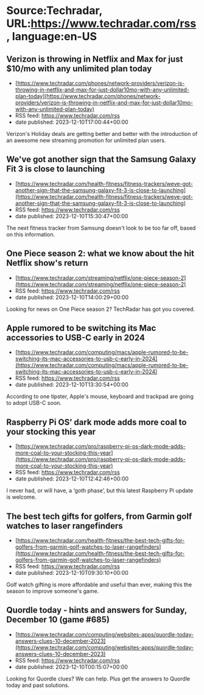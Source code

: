 # Source:Techradar, URL:https://www.techradar.com/rss, language:en-US

## Verizon is throwing in Netflix and Max for just $10/mo with any unlimited plan today
 - [https://www.techradar.com/phones/network-providers/verizon-is-throwing-in-netflix-and-max-for-just-dollar10mo-with-any-unlimited-plan-today](https://www.techradar.com/phones/network-providers/verizon-is-throwing-in-netflix-and-max-for-just-dollar10mo-with-any-unlimited-plan-today)
 - RSS feed: https://www.techradar.com/rss
 - date published: 2023-12-10T17:00:44+00:00

Verizon's Holiday deals are getting better and better with the introduction of an awesome new streaming promotion for unlimited plan users.

## We've got another sign that the Samsung Galaxy Fit 3 is close to launching
 - [https://www.techradar.com/health-fitness/fitness-trackers/weve-got-another-sign-that-the-samsung-galaxy-fit-3-is-close-to-launching](https://www.techradar.com/health-fitness/fitness-trackers/weve-got-another-sign-that-the-samsung-galaxy-fit-3-is-close-to-launching)
 - RSS feed: https://www.techradar.com/rss
 - date published: 2023-12-10T15:30:47+00:00

The next fitness tracker from Samsung doesn't look to be too far off, based on this information.

## One Piece season 2: what we know about the hit Netflix show's return
 - [https://www.techradar.com/streaming/netflix/one-piece-season-2](https://www.techradar.com/streaming/netflix/one-piece-season-2)
 - RSS feed: https://www.techradar.com/rss
 - date published: 2023-12-10T14:00:29+00:00

Looking for news on One Piece season 2? TechRadar has got you covered.

## Apple rumored to be switching its Mac accessories to USB-C early in 2024
 - [https://www.techradar.com/computing/macs/apple-rumored-to-be-switching-its-mac-accessories-to-usb-c-early-in-2024](https://www.techradar.com/computing/macs/apple-rumored-to-be-switching-its-mac-accessories-to-usb-c-early-in-2024)
 - RSS feed: https://www.techradar.com/rss
 - date published: 2023-12-10T13:30:54+00:00

According to one tipster, Apple's mouse, keyboard and trackpad are going to adopt USB-C soon.

## Raspberry Pi OS’ dark mode adds more coal to your stocking this year
 - [https://www.techradar.com/pro/raspberry-pi-os-dark-mode-adds-more-coal-to-your-stocking-this-year](https://www.techradar.com/pro/raspberry-pi-os-dark-mode-adds-more-coal-to-your-stocking-this-year)
 - RSS feed: https://www.techradar.com/rss
 - date published: 2023-12-10T12:42:46+00:00

I never had, or will have, a ‘goth phase’, but this latest Raspberry Pi update is welcome.

## The best tech gifts for golfers, from Garmin golf watches to laser rangefinders
 - [https://www.techradar.com/health-fitness/the-best-tech-gifts-for-golfers-from-garmin-golf-watches-to-laser-rangefinders](https://www.techradar.com/health-fitness/the-best-tech-gifts-for-golfers-from-garmin-golf-watches-to-laser-rangefinders)
 - RSS feed: https://www.techradar.com/rss
 - date published: 2023-12-10T09:30:10+00:00

Golf watch gifting is more affordable and useful than ever, making this the season to improve someone's game.

## Quordle today - hints and answers for Sunday, December 10 (game #685)
 - [https://www.techradar.com/computing/websites-apps/quordle-today-answers-clues-10-december-2023](https://www.techradar.com/computing/websites-apps/quordle-today-answers-clues-10-december-2023)
 - RSS feed: https://www.techradar.com/rss
 - date published: 2023-12-10T00:15:07+00:00

Looking for Quordle clues? We can help. Plus get the answers to Quordle today and past solutions.

